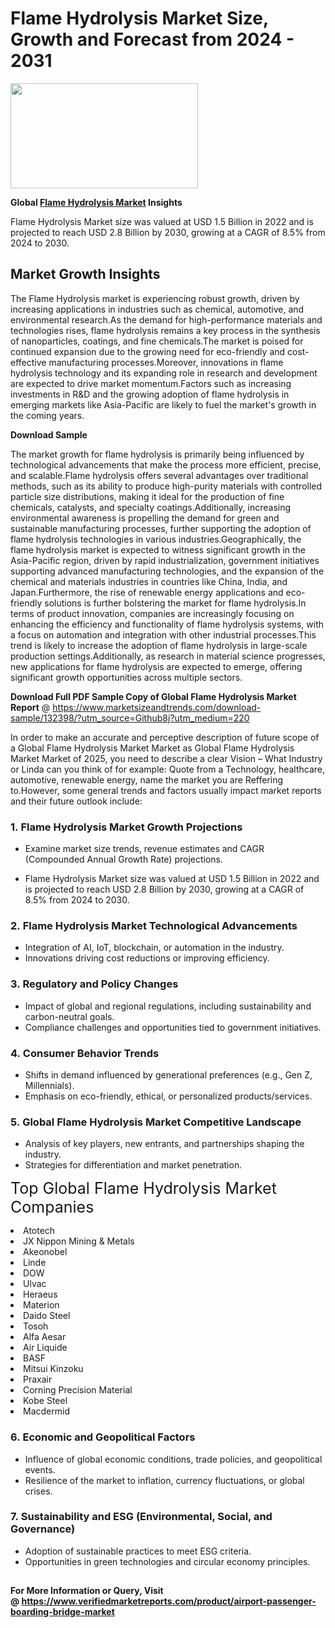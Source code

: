<H1>Flame Hydrolysis Market Size, Growth and Forecast from 2024 - 2031</H1><img class="aligncenter size-medium wp-image-584254" src="https://thirdeyenews.in/wp-content/uploads/2024/09/Global-Market-Research-300x168.jpeg" alt="" width="300" height="168" /><p><strong>Global&nbsp;<a href="https://www.marketsizeandtrends.com/download-sample/132398/?utm_source=Github8j?utm_medium=220">Flame Hydrolysis Market</a> Insights</strong></p><p>Flame Hydrolysis Market size was valued at USD 1.5 Billion in 2022 and is projected to reach USD 2.8 Billion by 2030, growing at a CAGR of 8.5% from 2024 to 2030.</p><p><h2>Market Growth Insights</h2> <p>The Flame Hydrolysis market is experiencing robust growth, driven by increasing applications in industries such as chemical, automotive, and environmental research.As the demand for high-performance materials and technologies rises, flame hydrolysis remains a key process in the synthesis of nanoparticles, coatings, and fine chemicals.The market is poised for continued expansion due to the growing need for eco-friendly and cost-effective manufacturing processes.Moreover, innovations in flame hydrolysis technology and its expanding role in research and development are expected to drive market momentum.Factors such as increasing investments in R&D and the growing adoption of flame hydrolysis in emerging markets like Asia-Pacific are likely to fuel the market's growth in the coming years.</p> <p><strong>Download Sample</strong></p> <p>The market growth for flame hydrolysis is primarily being influenced by technological advancements that make the process more efficient, precise, and scalable.Flame hydrolysis offers several advantages over traditional methods, such as its ability to produce high-purity materials with controlled particle size distributions, making it ideal for the production of fine chemicals, catalysts, and specialty coatings.Additionally, increasing environmental awareness is propelling the demand for green and sustainable manufacturing processes, further supporting the adoption of flame hydrolysis technologies in various industries.Geographically, the flame hydrolysis market is expected to witness significant growth in the Asia-Pacific region, driven by rapid industrialization, government initiatives supporting advanced manufacturing technologies, and the expansion of the chemical and materials industries in countries like China, India, and Japan.Furthermore, the rise of renewable energy applications and eco-friendly solutions is further bolstering the market for flame hydrolysis.In terms of product innovation, companies are increasingly focusing on enhancing the efficiency and functionality of flame hydrolysis systems, with a focus on automation and integration with other industrial processes.This trend is likely to increase the adoption of flame hydrolysis in large-scale production settings.Additionally, as research in material science progresses, new applications for flame hydrolysis are expected to emerge, offering significant growth opportunities across multiple sectors.</p> <p><span class=""><strong>Download Full PDF Sample Copy of Global Flame Hydrolysis Market Report</strong> @ <a href="https://www.marketsizeandtrends.com/download-sample/132398/?utm_source=Github8j?utm_medium=220" target="_blank">https://www.marketsizeandtrends.com/download-sample/132398/?utm_source=Github8j?utm_medium=220</a></span></p><p>In order to make an accurate and perceptive description of future scope of a Global&nbsp;Flame Hydrolysis Market Market as Global&nbsp;Flame Hydrolysis Market Market of 2025, you need to describe a clear Vision &ndash; What Industry or Linda can you think of for example: Quote from a Technology, healthcare, automotive, renewable energy, name the market you are Reffering to.However, some general trends and factors usually impact market reports and their future outlook include:</p><h3>1.&nbsp;<strong>Flame Hydrolysis Market Growth Projections</strong></h3><ul><li>Examine market size trends, revenue estimates and CAGR (Compounded Annual Growth Rate) projections.</li><li><p>Flame Hydrolysis Market size was valued at USD 1.5 Billion in 2022 and is projected to reach USD 2.8 Billion by 2030, growing at a CAGR of 8.5% from 2024 to 2030.</p></li></ul><h3>2.&nbsp;<strong>Flame Hydrolysis Market Technological Advancements</strong></h3><ul><li>Integration of AI, IoT, blockchain, or automation in the industry.</li><li>Innovations driving cost reductions or improving efficiency.</li></ul><h3>3.&nbsp;<strong>Regulatory and Policy Changes</strong></h3><ul><li>Impact of global and regional regulations, including sustainability and carbon-neutral goals.</li><li>Compliance challenges and opportunities tied to government initiatives.</li></ul><h3>4.&nbsp;<strong>Consumer Behavior Trends</strong></h3><ul><li>Shifts in demand influenced by generational preferences (e.g., Gen Z, Millennials).</li><li>Emphasis on eco-friendly, ethical, or personalized products/services.</li></ul><h3>5.&nbsp;<strong>Global Flame Hydrolysis Market Competitive Landscape</strong></h3><ul><li>Analysis of key players, new entrants, and partnerships shaping the industry.</li><li>Strategies for differentiation and market penetration.</li></ul><p data-pm-slice="1 1 []"><span style="color: inherit; font-family: inherit; font-size: 25px;">Top Global Flame Hydrolysis Market Companies</span></p><div class="" data-test-id=""><p><li>Atotech</li><li> JX Nippon Mining & Metals</li><li> Akeonobel</li><li> Linde</li><li> DOW</li><li> Ulvac</li><li> Heraeus</li><li> Materion</li><li> Daido Steel</li><li> Tosoh</li><li> Alfa Aesar</li><li> Air Liquide</li><li> BASF</li><li> Mitsui Kinzoku</li><li> Praxair</li><li> Corning Precision Material</li><li> Kobe Steel</li><li> Macdermid</li></p></div><h3>6.&nbsp;<strong>Economic and Geopolitical Factors</strong></h3><ul><li>Influence of global economic conditions, trade policies, and geopolitical events.</li><li>Resilience of the market to inflation, currency fluctuations, or global crises.</li></ul><h3>7.&nbsp;<strong>Sustainability and ESG (Environmental, Social, and Governance)</strong></h3><ul><li>Adoption of sustainable practices to meet ESG criteria.</li><li>Opportunities in green technologies and circular economy principles.</li></ul><h2><strong style="font-size: 14px;">For More Information or Query, Visit @&nbsp;</strong><a style="background-color: #ffffff; font-size: 14px;" href="https://www.marketsizeandtrends.com/report/flame-hydrolysis-market/" target="_blank">https://www.verifiedmarketreports.com/product/airport-passenger-boarding-bridge-market</a></h2>
